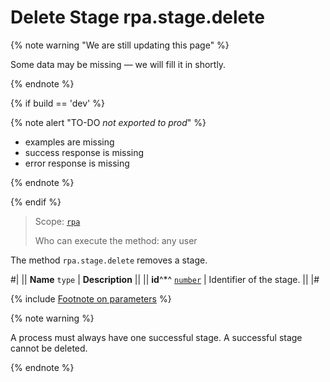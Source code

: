 # Delete Stage rpa.stage.delete

{% note warning "We are still updating this page" %}

Some data may be missing — we will fill it in shortly.

{% endnote %}

{% if build == 'dev' %}

{% note alert "TO-DO _not exported to prod_" %}

- examples are missing
- success response is missing
- error response is missing

{% endnote %}

{% endif %}

> Scope: [`rpa`](../../../scopes/permissions.md)
>
> Who can execute the method: any user

The method `rpa.stage.delete` removes a stage.

#| 
|| **Name** 
`type` | **Description** || 
|| **id**^*^ 
[`number`](../../../data-types.md) | Identifier of the stage. || 
|#

{% include [Footnote on parameters](../../../../_includes/required.md) %}

{% note warning %}

A process must always have one successful stage. A successful stage cannot be deleted.

{% endnote %}